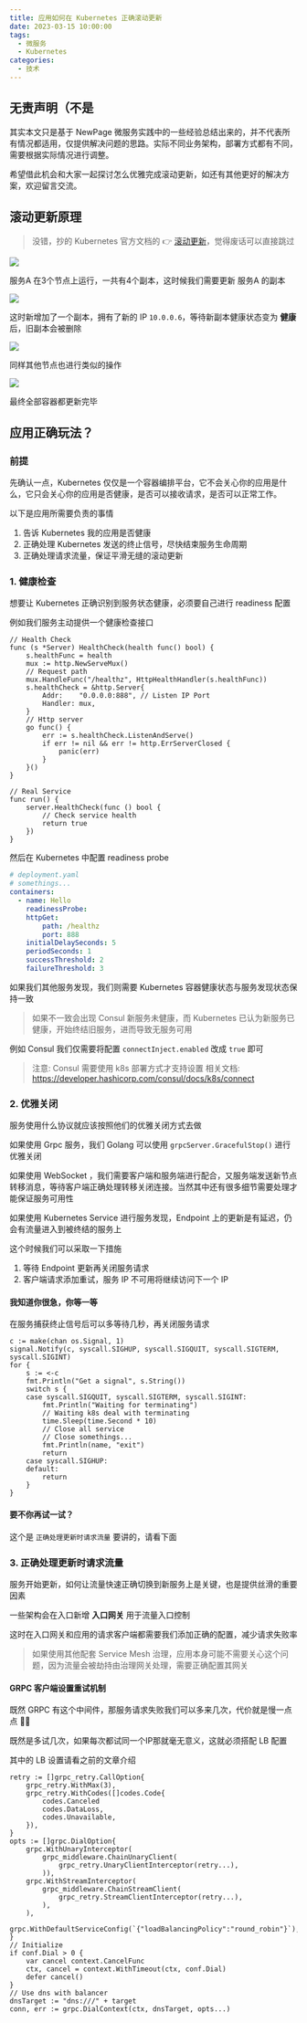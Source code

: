```yaml
---
title: 应用如何在 Kubernetes 正确滚动更新
date: 2023-03-15 10:00:00
tags:
  - 微服务
  - Kubernetes
categories:
  - 技术
---
```


## 无责声明（不是

其实本文只是基于 NewPage 微服务实践中的一些经验总结出来的，并不代表所有情况都适用，仅提供解决问题的思路。实际不同业务架构，部署方式都有不同，需要根据实际情况进行调整。

希望借此机会和大家一起探讨怎么优雅完成滚动更新，如还有其他更好的解决方案，欢迎留言交流。

## 滚动更新原理

> 没错，抄的 Kubernetes 官方文档的 👉 [滚动更新](https://kubernetes.io/zh-cn/docs/tutorials/kubernetes-basics/update/update-intro/)，觉得废话可以直接跳过

![](https://d33wubrfki0l68.cloudfront.net/30f75140a581110443397192d70a4cdb37df7bfc/fa906/docs/tutorials/kubernetes-basics/public/images/module_06_rollingupdates1.svg)

服务A 在3个节点上运行，一共有4个副本，这时候我们需要更新 服务A 的副本

![](https://d33wubrfki0l68.cloudfront.net/678bcc3281bfcc588e87c73ffdc73c7a8380aca9/703a2/docs/tutorials/kubernetes-basics/public/images/module_06_rollingupdates2.svg)

这时新增加了一个副本，拥有了新的 IP `10.0.0.6`，等待新副本健康状态变为 **健康** 后，旧副本会被删除

![](https://d33wubrfki0l68.cloudfront.net/9b57c000ea41aca21842da9e1d596cf22f1b9561/91786/docs/tutorials/kubernetes-basics/public/images/module_06_rollingupdates3.svg)

同样其他节点也进行类似的操作

![](https://d33wubrfki0l68.cloudfront.net/6d8bc1ebb4dc67051242bc828d3ae849dbeedb93/fbfa8/docs/tutorials/kubernetes-basics/public/images/module_06_rollingupdates4.svg)

最终全部容器都更新完毕

## 应用正确玩法？

### 前提

先确认一点，Kubernetes 仅仅是一个容器编排平台，它不会关心你的应用是什么，它只会关心你的应用是否健康，是否可以接收请求，是否可以正常工作。

以下是应用所需要负责的事情

1. 告诉 Kubernetes 我的应用是否健康
2. 正确处理 Kubernetes 发送的终止信号，尽快结束服务生命周期
3. 正确处理请求流量，保证平滑无缝的滚动更新

### 1. 健康检查

想要让 Kubernetes 正确识别到服务状态健康，必须要自己进行 readiness 配置

例如我们服务主动提供一个健康检查接口

```golang
// Health Check
func (s *Server) HealthCheck(health func() bool) {
    s.healthFunc = health
    mux := http.NewServeMux()
    // Request path
    mux.HandleFunc("/healthz", HttpHealthHandler(s.healthFunc))
    s.healthCheck = &http.Server{
        Addr:    "0.0.0.0:888", // Listen IP Port
        Handler: mux,
    }
    // Http server
    go func() {
        err := s.healthCheck.ListenAndServe()
        if err != nil && err != http.ErrServerClosed {
            panic(err)
        }
    }()
}

// Real Service
func run() {
    server.HealthCheck(func () bool {
        // Check service health
        return true
    })
}
```

然后在 Kubernetes 中配置 readiness probe

```yaml
# deployment.yaml
# somethings...
containers:
  - name: Hello
    readinessProbe:
    httpGet:
        path: /healthz
        port: 888
    initialDelaySeconds: 5
    periodSeconds: 1
    successThreshold: 2
    failureThreshold: 3
```

如果我们其他服务发现，我们则需要 Kubernetes 容器健康状态与服务发现状态保持一致

> 如果不一致会出现 Consul 新服务未健康，而 Kubernetes 已认为新服务已健康，开始终结旧服务，进而导致无服务可用

例如 Consul 我们仅需要将配置 `connectInject.enabled` 改成 `true` 即可

> 注意: Consul 需要使用 k8s 部署方式才支持设置
> 相关文档: https://developer.hashicorp.com/consul/docs/k8s/connect

### 2. 优雅关闭

服务使用什么协议就应该按照他们的优雅关闭方式去做

如果使用 Grpc 服务，我们 Golang 可以使用 `grpcServer.GracefulStop()` 进行优雅关闭

如果使用 WebSocket ，我们需要客户端和服务端进行配合，又服务端发送新节点转移消息，等待客户端正确处理转移关闭连接。当然其中还有很多细节需要处理才能保证服务可用性

如果使用 Kubernetes Service 进行服务发现，Endpoint 上的更新是有延迟，仍会有流量进入到被终结的服务上

这个时候我们可以采取一下措施

1. 等待 Endpoint 更新再关闭服务请求
2. 客户端请求添加重试，服务 IP 不可用将继续访问下一个 IP

#### 我知道你很急，你等一等

在服务捕获终止信号后可以多等待几秒，再关闭服务请求

```golang
c := make(chan os.Signal, 1)
signal.Notify(c, syscall.SIGHUP, syscall.SIGQUIT, syscall.SIGTERM, syscall.SIGINT)
for {
    s := <-c
    fmt.Println("Get a signal", s.String())
    switch s {
    case syscall.SIGQUIT, syscall.SIGTERM, syscall.SIGINT:
        fmt.Println("Waiting for terminating")
        // Waiting k8s deal with terminating
        time.Sleep(time.Second * 10)
        // Close all service
        // Close somethings...
        fmt.Println(name, "exit")
        return
    case syscall.SIGHUP:
    default:
        return
    }
}
```

#### 要不你再试一试？

这个是 `正确处理更新时请求流量` 要讲的，请看下面

### 3. 正确处理更新时请求流量

服务开始更新，如何让流量快速正确切换到新服务上是关键，也是提供丝滑的重要因素

一些架构会在入口新增 **入口网关** 用于流量入口控制

这时在入口网关和应用的请求客户端都需要我们添加正确的配置，减少请求失败率

> 如果使用其他配套 Service Mesh 治理，应用本身可能不需要关心这个问题，因为流量会被劫持由治理网关处理，需要正确配置其网关

#### GRPC 客户端设置重试机制

既然 GRPC 有这个中间件，那服务请求失败我们可以多来几次，代价就是慢一点点 🤏🤏

既然是多试几次，如果每次都试同一个IP那就毫无意义，这就必须搭配 LB 配置

其中的 LB 设置请看之前的文章介绍

```golang
retry := []grpc_retry.CallOption{
    grpc_retry.WithMax(3),
    grpc_retry.WithCodes([]codes.Code{
        codes.Canceled
        codes.DataLoss,
        codes.Unavailable,
    }),
}
opts := []grpc.DialOption{
    grpc.WithUnaryInterceptor(
        grpc_middleware.ChainUnaryClient(
            grpc_retry.UnaryClientInterceptor(retry...),
        )),
    grpc.WithStreamInterceptor(
        grpc_middleware.ChainStreamClient(
            grpc_retry.StreamClientInterceptor(retry...),
        ),
    ),
    grpc.WithDefaultServiceConfig(`{"loadBalancingPolicy":"round_robin"}`),
}
// Initialize
if conf.Dial > 0 {
    var cancel context.CancelFunc
    ctx, cancel = context.WithTimeout(ctx, conf.Dial)
    defer cancel()
}
// Use dns with balancer
dnsTarget := "dns:///" + target
conn, err := grpc.DialContext(ctx, dnsTarget, opts...)
```

